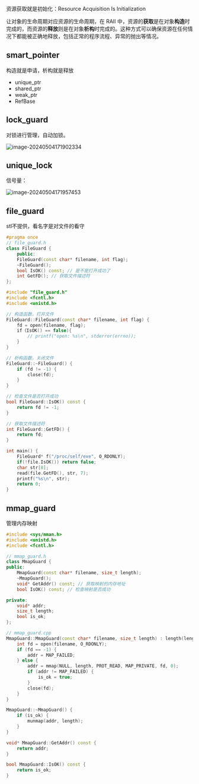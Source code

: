 资源获取就是初始化：Resource Acquisition Is Initialization

让对象的生命周期对应资源的生命周期，在 RAII 中，资源的**获取**是在对象**构造**时完成的，而资源的**释放**则是在对象**析构**时完成的。这种方式可以确保资源在任何情况下都能被正确地释放，包括正常的程序流程、异常的抛出等情况。

## smart_pointer

构造就是申请，析构就是释放

- unique_ptr
- shared_ptr
- weak_ptr
- RefBase

## lock_guard

对锁进行管理，自动加锁。

![image-20240504171902334](https://pic-1257412153.cos.ap-nanjing.myqcloud.com/images/2024/05/04/image-20240504171902334-2d910b.png)

## unique_lock

信号量：



![image-20240504171957453](https://pic-1257412153.cos.ap-nanjing.myqcloud.com/images/2024/05/04/image-20240504171957453-b5f2d5.png)

## file_guard

stl不提供，看名字是对文件的看守

```cpp
#pragma once
// file_guard.h
class FileGuard {
    public: 
    FileGuard(const char* filename, int flag);
    ~FileGuard();
    bool IsOK() const; // 是不是打开成功了
    int GetFD(); // 获取文件描述符
};
```



```cpp
#include "file_guard.h"
#include <fcntl.h>
#include <unistd.h>

// 构造函数，打开文件
FileGuard::FileGuard(const char* filename, int flag) {
    fd = open(filename, flag);
    if（IsOK() == false){
        // printf("open: %s\n", stderror(errno));
    }
}

// 析构函数，关闭文件
FileGuard::~FileGuard() {
    if (fd != -1) {
        close(fd);
    }
}

// 检查文件是否打开成功
bool FileGuard::IsOK() const {
    return fd != -1;
}

// 获取文件描述符
int FileGuard::GetFD() {
    return fd;
}
```



```cpp
int main() {
    FileGuard* f("/proc/self/exe", O_RDONLY);
    if(!file.IsOK()) return false;
    char str[8];
    read(file.GetFD(), str, 7);
    printf("%s\n", str);
    return 0;
}
```



## mmap_guard

管理内存映射

```cpp
#include <sys/mman.h>
#include <unistd.h>
#include <fcntl.h>

// mmap_guard.h
class MmapGuard {
public:
    MmapGuard(const char* filename, size_t length);
    ~MmapGuard();
    void* GetAddr() const; // 获取映射的内存地址
    bool IsOK() const; // 检查映射是否成功

private:
    void* addr;
    size_t length;
    bool is_ok;
};

// mmap_guard.cpp
MmapGuard::MmapGuard(const char* filename, size_t length) : length(length), is_ok(false) {
    int fd = open(filename, O_RDONLY);
    if (fd == -1) {
        addr = MAP_FAILED;
    } else {
        addr = mmap(NULL, length, PROT_READ, MAP_PRIVATE, fd, 0);
        if (addr != MAP_FAILED) {
            is_ok = true;
        }
        close(fd);
    }
}

MmapGuard::~MmapGuard() {
    if (is_ok) {
        munmap(addr, length);
    }
}

void* MmapGuard::GetAddr() const {
    return addr;
}

bool MmapGuard::IsOK() const {
    return is_ok;
}
```

